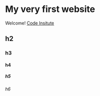 # My very first website

Welcome! [Code Insitute](https://codeinstitute.net)

## h2
### h3
#### h4
##### h5
###### h6

